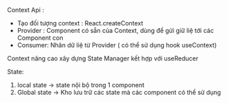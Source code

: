 Context Api :

- Tạo đối tượng context : React.createContext
- Provider : Component có sẵn của Context, dùng để gửi giữ liệ tới các Component con
- Consumer: Nhân dữ liệ từ Provider ( có thể sử dụng hook useContext)

Context nâng cao xây dựng State Manager kết hợp với useReducer

State: 
1. local state -> state nội bộ trong 1 component
2. Global state -> Kho lưu trữ các state mà các component có thể sử dụng 